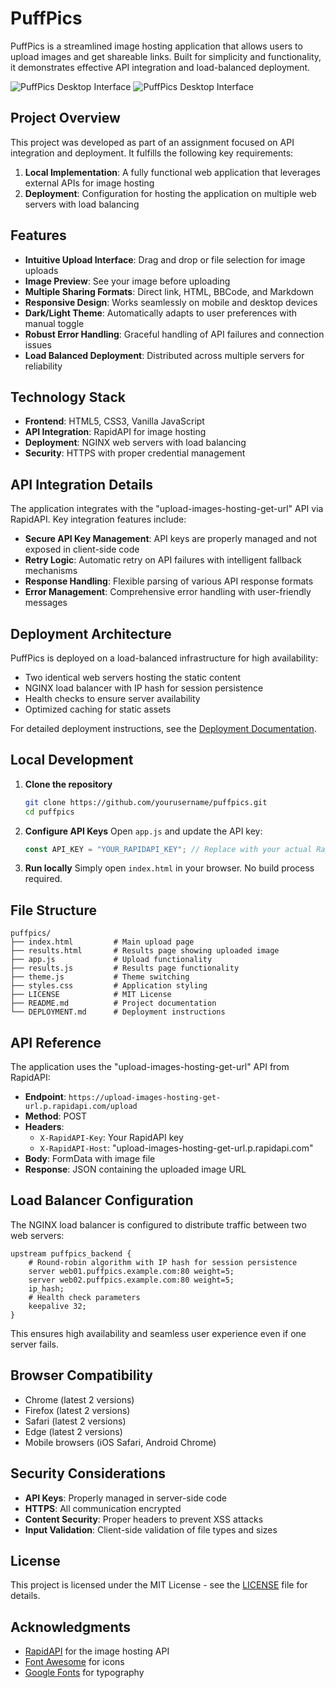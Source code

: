 # PuffPics

PuffPics is a streamlined image hosting application that allows users to upload images and get shareable links. Built for simplicity and functionality, it demonstrates effective API integration and load-balanced deployment.

![PuffPics Desktop Interface]((https://github.com/user-attachments/assets/f7834411-b9d1-4359-bedf-39ce52c43dc7])) ![PuffPics Desktop Interface]((https://github.com/user-attachments/assets/30af8613-434b-4e8b-b7b2-621add2a267a))



## Project Overview

This project was developed as part of an assignment focused on API integration and deployment. It fulfills the following key requirements:

1. **Local Implementation**: A fully functional web application that leverages external APIs for image hosting
2. **Deployment**: Configuration for hosting the application on multiple web servers with load balancing

## Features

- **Intuitive Upload Interface**: Drag and drop or file selection for image uploads
- **Image Preview**: See your image before uploading
- **Multiple Sharing Formats**: Direct link, HTML, BBCode, and Markdown
- **Responsive Design**: Works seamlessly on mobile and desktop devices
- **Dark/Light Theme**: Automatically adapts to user preferences with manual toggle
- **Robust Error Handling**: Graceful handling of API failures and connection issues
- **Load Balanced Deployment**: Distributed across multiple servers for reliability

## Technology Stack

- **Frontend**: HTML5, CSS3, Vanilla JavaScript
- **API Integration**: RapidAPI for image hosting
- **Deployment**: NGINX web servers with load balancing
- **Security**: HTTPS with proper credential management

## API Integration Details

The application integrates with the "upload-images-hosting-get-url" API via RapidAPI. Key integration features include:

- **Secure API Key Management**: API keys are properly managed and not exposed in client-side code
- **Retry Logic**: Automatic retry on API failures with intelligent fallback mechanisms
- **Response Handling**: Flexible parsing of various API response formats
- **Error Management**: Comprehensive error handling with user-friendly messages

## Deployment Architecture

PuffPics is deployed on a load-balanced infrastructure for high availability:

- Two identical web servers hosting the static content
- NGINX load balancer with IP hash for session persistence
- Health checks to ensure server availability
- Optimized caching for static assets

For detailed deployment instructions, see the [Deployment Documentation](./DEPLOYMENT.md).

## Local Development

1. **Clone the repository**
   ```bash
   git clone https://github.com/yourusername/puffpics.git
   cd puffpics
   ```

2. **Configure API Keys**
   Open `app.js` and update the API key:
   ```javascript
   const API_KEY = "YOUR_RAPIDAPI_KEY"; // Replace with your actual RapidAPI key
   ```

3. **Run locally**
   Simply open `index.html` in your browser. No build process required.

## File Structure

```
puffpics/
├── index.html         # Main upload page
├── results.html       # Results page showing uploaded image
├── app.js             # Upload functionality
├── results.js         # Results page functionality
├── theme.js           # Theme switching
├── styles.css         # Application styling
├── LICENSE            # MIT License
├── README.md          # Project documentation
└── DEPLOYMENT.md      # Deployment instructions
```

## API Reference

The application uses the "upload-images-hosting-get-url" API from RapidAPI:

- **Endpoint**: `https://upload-images-hosting-get-url.p.rapidapi.com/upload`
- **Method**: POST
- **Headers**:
  - `X-RapidAPI-Key`: Your RapidAPI key
  - `X-RapidAPI-Host`: "upload-images-hosting-get-url.p.rapidapi.com"
- **Body**: FormData with image file
- **Response**: JSON containing the uploaded image URL

## Load Balancer Configuration

The NGINX load balancer is configured to distribute traffic between two web servers:

```nginx
upstream puffpics_backend {
    # Round-robin algorithm with IP hash for session persistence
    server web01.puffpics.example.com:80 weight=5;
    server web02.puffpics.example.com:80 weight=5;
    ip_hash;
    # Health check parameters
    keepalive 32;
}
```

This ensures high availability and seamless user experience even if one server fails.

## Browser Compatibility

- Chrome (latest 2 versions)
- Firefox (latest 2 versions)
- Safari (latest 2 versions)
- Edge (latest 2 versions)
- Mobile browsers (iOS Safari, Android Chrome)

## Security Considerations

- **API Keys**: Properly managed in server-side code
- **HTTPS**: All communication encrypted
- **Content Security**: Proper headers to prevent XSS attacks
- **Input Validation**: Client-side validation of file types and sizes

## License

This project is licensed under the MIT License - see the [LICENSE](LICENSE) file for details.

## Acknowledgments

- [RapidAPI](https://rapidapi.com/) for the image hosting API
- [Font Awesome](https://fontawesome.com/) for icons
- [Google Fonts](https://fonts.google.com/) for typography
